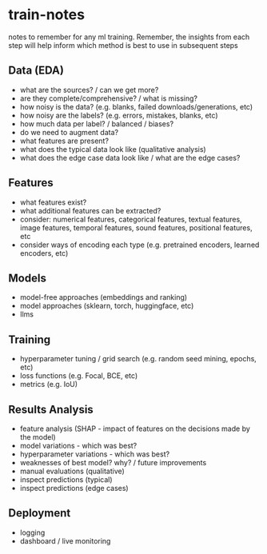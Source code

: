 # train-notes
notes to remember for any ml training. Remember, the insights from each step will help inform which method is best to use in subsequent steps

## Data (EDA)
- what are the sources? / can we get more?
- are they complete/comprehensive? / what is missing?
- how noisy is the data? (e.g. blanks, failed downloads/generations, etc)
- how noisy are the labels? (e.g. errors, mistakes, blanks, etc)
- how much data per label? / balanced / biases?
- do we need to augment data?
- what features are present?
- what does the typical data look like (qualitative analysis)
- what does the edge case data look like / what are the edge cases?


## Features
- what features exist?
- what additional features can be extracted?
- consider: numerical features, categorical features, textual features, image features, temporal features, sound features, positional features, etc
- consider ways of encoding each type (e.g. pretrained encoders, learned encoders, etc)

## Models
- model-free approaches (embeddings and ranking)
- model approaches (sklearn, torch, huggingface, etc)
- llms

## Training  
- hyperparameter tuning / grid search (e.g. random seed mining, epochs, etc)
- loss functions (e.g. Focal, BCE, etc)
- metrics (e.g. IoU)

## Results Analysis
- feature analysis (SHAP - impact of features on the decisions made by the model)
- model variations - which was best?
- hyperparameter variations - which was best?
- weaknesses of best model? why? / future improvements
- manual evaluations (qualitative)
- inspect predictions (typical)
- inspect predictions (edge cases)

## Deployment
- logging
- dashboard / live monitoring
